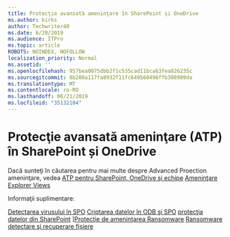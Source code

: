 ```yaml
---
title: Protecţie avansată ameninţare în SharePoint și OneDrive
ms.author: kirks
author: Techwriter40
ms.date: 6/20/2019
ms.audience: ITPro
ms.topic: article
ROBOTS: NOINDEX, NOFOLLOW
localization_priority: Normal
ms.assetid: ''
ms.openlocfilehash: 957bea0075dbb2f1c535cad11bca63fea826235c
ms.sourcegitcommit: 8b200a117fa8932f11fc649560496ffb308909da
ms.translationtype: MT
ms.contentlocale: ro-RO
ms.lasthandoff: 06/21/2019
ms.locfileid: "35132104"
---
```

# <a name="advanced-threat-protection-atp-in-sharepoint-and-onedrive"></a>Protecţie avansată ameninţare (ATP) în SharePoint și OneDrive

Dacă sunteţi în căutarea pentru mai multe despre Advanced Proection ameninţare, vedea [ATP pentru SharePoint, OneDrive şi echipe](https://docs.microsoft.com/en-us/office365/securitycompliance/atp-for-spo-odb-and-teams)
[Ameninţare Explorer Views](https://docs.microsoft.com/en-us/office365/securitycompliance/threat-explorer-views)

Informaţii suplimentare:

[Detectarea virusului în SPO](https://docs.microsoft.com/en-us/office365/securitycompliance/virus-detection-in-spo)
[Criptarea datelor în ODB şi SPO](https://docs.microsoft.com/en-us/office365/securitycompliance/data-encryption-in-odb-and-spo)
[protecţia datelor din SharePoint](https://docs.microsoft.com/en-us/sharepoint/safeguarding-your-data) ][Protecţie de ameninţarea Ransomware](https://docs.microsoft.com/en-us/windows/security/threat-protection/intelligence/ransomware-malware)
[Ransomware detectare şi recuperare fișiere](https://support.office.com/en-ie/article/Ransomware-detection-and-recovering-your-files-0d90ec50-6bfd-40f4-acc7-b8c12c73637f)